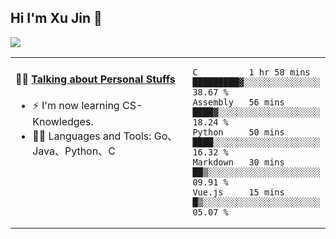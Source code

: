 
## Hi I'm Xu Jin 👋
![](https://komarev.com/ghpvc/?username=jiayouxujin&color=brightgreen&label=PROFILE+VIEWS)



<table align="center">
<tr>
<td valign="top" width="60%">

#### 🏋️‍♀️ <a href="https://github.com/jiayouxujin" target="_blank">Talking about Personal Stuffs</a>
<!-- recent_releases starts -->

- ⚡  I'm now learning CS-Knowledges.  
- 🏊‍♂️ Languages and Tools: Go、Java、Python、C
<!-- recent_releases ends -->
</td>
<td>
 
<!--START_SECTION:waka-->
```text
C          1 hr 58 mins    █████████▓░░░░░░░░░░░░░░░   38.67 % 
Assembly   56 mins         ████▓░░░░░░░░░░░░░░░░░░░░   18.24 % 
Python     50 mins         ████░░░░░░░░░░░░░░░░░░░░░   16.32 % 
Markdown   30 mins         ██▒░░░░░░░░░░░░░░░░░░░░░░   09.91 % 
Vue.js     15 mins         █▒░░░░░░░░░░░░░░░░░░░░░░░   05.07 % 
```
<!--END_SECTION:waka-->
 
</td>
</tr>
</table>






